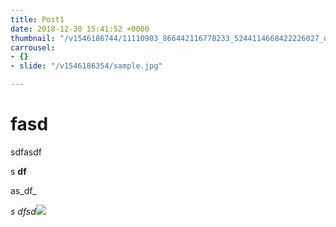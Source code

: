 ```yaml
---
title: Post1
date: 2018-12-30 15:41:52 +0000
thumbnail: "/v1546186744/11110903_866442116778233_5244114668422226027_o.jpg"
carrousel:
- {}
- slide: "/v1546186354/sample.jpg"

---
```

# fasd

sdfasdf

s **df**

as_df_

_s dfsd![](/v1546186354/sample.jpg)_